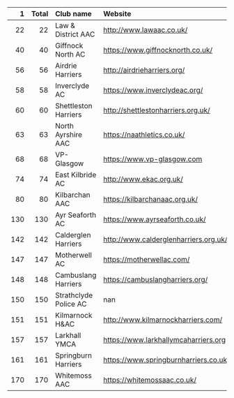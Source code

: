 |   1 |   Total | Club name             | Website                               |
|----:|--------:|:----------------------|:--------------------------------------|
|  22 |      22 | Law & District AAC    | http://www.lawaac.co.uk/              |
|  40 |      40 | Giffnock North AC     | https://www.giffnocknorth.co.uk/      |
|  56 |      56 | Airdrie Harriers      | http://airdrieharriers.org/           |
|  58 |      58 | Inverclyde AC         | https://www.inverclydeac.org/         |
|  60 |      60 | Shettleston Harriers  | http://shettlestonharriers.org.uk/    |
|  63 |      63 | North Ayrshire AAC    | https://naathletics.co.uk/            |
|  68 |      68 | VP-Glasgow            | https://www.vp-glasgow.com            |
|  74 |      74 | East Kilbride AC      | http://www.ekac.org.uk/               |
|  80 |      80 | Kilbarchan AAC        | https://kilbarchanaac.org.uk/         |
| 130 |     130 | Ayr Seaforth AC       | https://www.ayrseaforth.co.uk/        |
| 142 |     142 | Calderglen Harriers   | http://www.calderglenharriers.org.uk/ |
| 147 |     147 | Motherwell AC         | https://motherwellac.com/             |
| 148 |     148 | Cambuslang Harriers   | https://cambuslangharriers.org/       |
| 150 |     150 | Strathclyde Police AC | nan                                   |
| 151 |     151 | Kilmarnock H&AC       | http://www.kilmarnockharriers.com/    |
| 157 |     157 | Larkhall YMCA         | https://www.larkhallymcaharriers.org  |
| 161 |     161 | Springburn Harriers   | https://www.springburnharriers.co.uk/ |
| 170 |     170 | Whitemoss AAC         | https://whitemossaac.co.uk/           |
